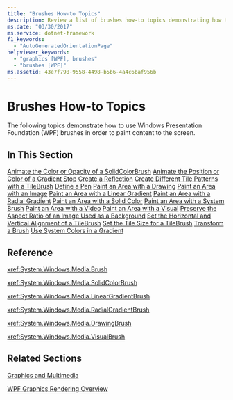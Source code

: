 ```yaml
---
title: "Brushes How-to Topics"
description: Review a list of brushes how-to topics demonstrating how to use Windows Presentation Foundation (WPF) brushes to paint content.
ms.date: "03/30/2017"
ms.service: dotnet-framework
f1_keywords: 
  - "AutoGeneratedOrientationPage"
helpviewer_keywords: 
  - "graphics [WPF], brushes"
  - "brushes [WPF]"
ms.assetid: 43e7f798-9558-4498-b5b6-4a4c6baf956b
---
```

# Brushes How-to Topics

The following topics demonstrate how to use Windows Presentation Foundation (WPF) brushes in order to paint content to the screen.

## In This Section

[Animate the Color or Opacity of a SolidColorBrush](how-to-animate-the-color-or-opacity-of-a-solidcolorbrush.md)
[Animate the Position or Color of a Gradient Stop](how-to-animate-the-position-or-color-of-a-gradient-stop.md)
[Create a Reflection](how-to-create-a-reflection.md)
[Create Different Tile Patterns with a TileBrush](how-to-create-different-tile-patterns-with-a-tilebrush.md)
[Define a Pen](how-to-define-a-pen.md)
[Paint an Area with a Drawing](how-to-paint-an-area-with-a-drawing.md)
[Paint an Area with an Image](how-to-paint-an-area-with-an-image.md)
[Paint an Area with a Linear Gradient](how-to-paint-an-area-with-a-linear-gradient.md)
[Paint an Area with a Radial Gradient](how-to-paint-an-area-with-a-radial-gradient.md)
[Paint an Area with a Solid Color](how-to-paint-an-area-with-a-solid-color.md)
[Paint an Area with a System Brush](how-to-paint-an-area-with-a-system-brush.md)
[Paint an Area with a Video](how-to-paint-an-area-with-a-video.md)
[Paint an Area with a Visual](how-to-paint-an-area-with-a-visual.md)
[Preserve the Aspect Ratio of an Image Used as a Background](how-to-preserve-the-aspect-ratio-of-an-image-used-as-a-background.md)
[Set the Horizontal and Vertical Alignment of a TileBrush](how-to-set-the-horizontal-and-vertical-alignment-of-a-tilebrush.md)
[Set the Tile Size for a TileBrush](how-to-set-the-tile-size-for-a-tilebrush.md)
[Transform a Brush](how-to-transform-a-brush.md)
[Use System Colors in a Gradient](how-to-use-system-colors-in-a-gradient.md)

## Reference

<xref:System.Windows.Media.Brush>

<xref:System.Windows.Media.SolidColorBrush>

<xref:System.Windows.Media.LinearGradientBrush>

<xref:System.Windows.Media.RadialGradientBrush>

<xref:System.Windows.Media.DrawingBrush>

<xref:System.Windows.Media.VisualBrush>

## Related Sections

[Graphics and Multimedia](index.md)

[WPF Graphics Rendering Overview](wpf-graphics-rendering-overview.md)
